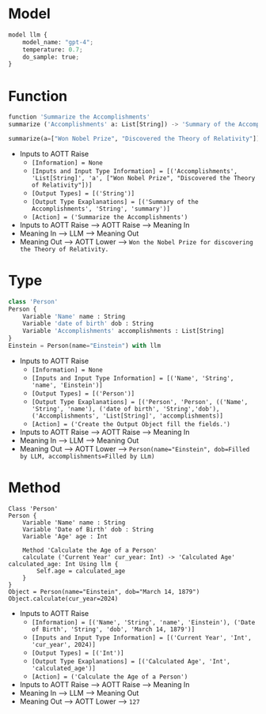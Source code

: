 # Model
```python
model llm {
    model_name: "gpt-4";
    temperature: 0.7;
    do_sample: true;
}
```

# Function
```python
function 'Summarize the Accomplishments'
summarize ('Accomplishments' a: List[String]) -> 'Summary of the Accomplishments' summary: String Using llm

summarize(a=["Won Nobel Prize", "Discovered the Theory of Relativity"])
```

- Inputs to AOTT Raise
    - `[Information] = None`
    - `[Inputs and Input Type Information] = [('Accomplishments', 'List[String]', 'a', ["Won Nobel Prize", "Discovered the Theory of Relativity"])]`
    - `[Output Types] = [('String')]`
    - `[Output Type Exaplanations] = [('Summary of the Accomplishments', 'String', 'summary')]`
    - `[Action] = ('Summarize the Accomplishments')`
- Inputs to AOTT Raise --> AOTT Raise --> Meaning In
- Meaning In --> LLM --> Meaning Out
- Meaning Out --> AOTT Lower --> `Won the Nobel Prize for discovering the Theory of Relativity.`

# Type
```python
class 'Person'
Person {
    Variable 'Name' name : String
    Variable 'date of birth' dob : String
    Variable 'Accomplishments' accomplishments : List[String]
}
Einstein = Person(name="Einstein") with llm
```

- Inputs to AOTT Raise
    - `[Information] = None`
    - `[Inputs and Input Type Information] = [('Name', 'String', 'name', 'Einstein')]`
    - `[Output Types] = [('Person')]`
    - `[Output Type Exaplanations] = [('Person', 'Person', (('Name', 'String', 'name'), ('date of birth', 'String','dob'), ('Accomplishments', 'List[String]', 'accomplishments)]`
    - `[Action] = ('Create the Output Object fill the fields.')`
- Inputs to AOTT Raise --> AOTT Raise --> Meaning In
- Meaning In --> LLM --> Meaning Out
- Meaning Out --> AOTT Lower --> `Person(name="Einstein", dob=Filled by LLM, accomplishments=Filled by LLm)`

# Method
```
Class 'Person'
Person {
    Variable 'Name' name : String
    Variable 'Date of Birth' dob : String
    Variable 'Age' age : Int

    Method 'Calculate the Age of a Person'
    calculate ('Current Year' cur_year: Int) -> 'Calculated Age' calculated_age: Int Using llm {
        Self.age = calculated_age
    }
}
Object = Person(name="Einstein", dob="March 14, 1879")
Object.calculate(cur_year=2024)
```

- Inputs to AOTT Raise
    - `[Information] = [('Name', 'String', 'name', 'Einstein'), ('Date of Birth', 'String', 'dob', 'March 14, 1879')]`
    - `[Inputs and Input Type Information] = [('Current Year', 'Int', 'cur_year', 2024)]`
    - `[Output Types] = [('Int')]`
    - `[Output Type Exaplanations] = [('Calculated Age', 'Int', 'calculated_age')]`
    - `[Action] = ('Calculate the Age of a Person')`
- Inputs to AOTT Raise --> AOTT Raise --> Meaning In
- Meaning In --> LLM --> Meaning Out
- Meaning Out --> AOTT Lower --> `127`